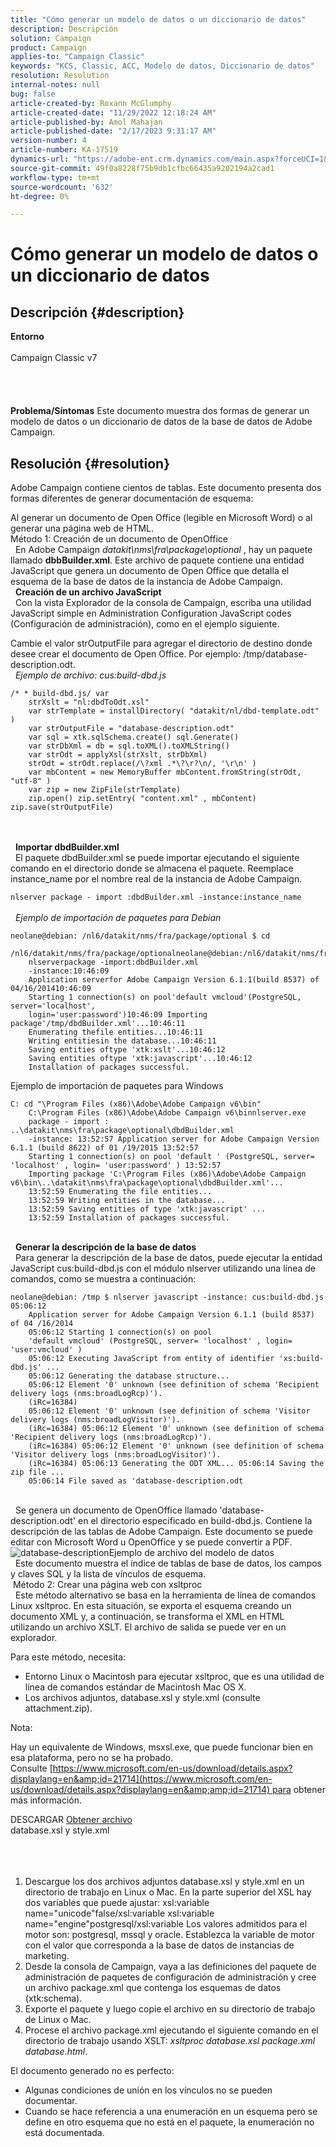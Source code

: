 ```yaml
---
title: "Cómo generar un modelo de datos o un diccionario de datos"
description: Descripción
solution: Campaign
product: Campaign
applies-to: "Campaign Classic"
keywords: "KCS, Classic, ACC, Modelo de datos, Diccionario de datos"
resolution: Resolution
internal-notes: null
bug: false
article-created-by: Roxann McGlumphy
article-created-date: "11/29/2022 12:18:24 AM"
article-published-by: Amol Mahajan
article-published-date: "2/17/2023 9:31:17 AM"
version-number: 4
article-number: KA-17519
dynamics-url: "https://adobe-ent.crm.dynamics.com/main.aspx?forceUCI=1&pagetype=entityrecord&etn=knowledgearticle&id=d691fa51-7b6f-ed11-9561-6045bd006079"
source-git-commit: 49f0a8228f75b9db1cfbc66435a9202194a2cad1
workflow-type: tm+mt
source-wordcount: '632'
ht-degree: 0%

---
```


# Cómo generar un modelo de datos o un diccionario de datos

## Descripción {#description}

<b>Entorno</b><br><br>Campaign Classic v7<br><br> <br><br><br><b>Problema/Síntomas</b>
Este documento muestra dos formas de generar un modelo de datos o un diccionario de datos de la base de datos de Adobe Campaign.


## Resolución {#resolution}


Adobe Campaign contiene cientos de tablas. Este documento presenta dos formas diferentes de generar documentación de esquema:

Al generar un documento de Open Office (legible en Microsoft Word) o al generar una página web de HTML.
<br>Método 1: Creación de un documento de OpenOffice<br> 
En Adobe Campaign *datakit\nms\fra\package\optional* , hay un paquete llamado <b>dbbBuilder.xml</b>. Este archivo de paquete contiene una entidad JavaScript que genera un documento de Open Office que detalla el esquema de la base de datos de la instancia de Adobe Campaign.
<br> 
<b>Creación de un archivo JavaScript</b>
<br> 
Con la vista Explorador de la consola de Campaign, escriba una utilidad JavaScript simple en Administration Configuration JavaScript codes (Configuración de administración), como en el ejemplo siguiente.

Cambie el valor strOutputFile para agregar el directorio de destino donde desee crear el documento de Open Office. Por ejemplo: /tmp/database-description.odt.
<br> 
*Ejemplo de archivo: cus:build-dbd.js*


```
/* * build-dbd.js/ var 
    strXslt = "nl:dbdToOdt.xsl" 
    var strTemplate = installDirectory( "datakit/nl/dbd-template.odt" ) 
    var strOutputFile = "database-description.odt" 
    var sql = xtk.sqlSchema.create() sql.Generate() 
    var strDbXml = db = sql.toXML().toXMLString() 
    var strOdt = applyXsl(strXslt, strDbXml) 
    strOdt = strOdt.replace(/\?xml .*\?\r?\n/, '\r\n' ) 
    var mbContent = new MemoryBuffer mbContent.fromString(strOdt, "utf-8" ) 
    var zip = new ZipFile(strTemplate) 
    zip.open() zip.setEntry( "content.xml" , mbContent) zip.save(strOutputFile)
```

<br> <br> 
<b>Importar dbdBuilder.xml</b>
<br> 
El paquete dbdBuilder.xml se puede importar ejecutando el siguiente comando en el directorio donde se almacena el paquete. Reemplace instance_name por el nombre real de la instancia de Adobe Campaign.

`nlserver package - import :dbdBuilder.xml -instance:instance_name`
<br><br> 
*Ejemplo de importación de paquetes para Debian*


```
neolane@debian: /nl6/datakit/nms/fra/package/optional $ cd 
    /nl6/datakit/nms/fra/package/optionalneolane@debian:/nl6/datakit/nms/fra/package/optional$ 
    nlserverpackage -import:dbdBuilder.xml 
    -instance:10:46:09 
    Application serverfor Adobe Campaign Version 6.1.1(build 8537) of 04/16/201410:46:09 
    Starting 1 connection(s) on pool'default vmcloud'(PostgreSQL, server='localhost', 
    login='user:password')10:46:09 Importing package'/tmp/dbdBuilder.xml'...10:46:11 
    Enumerating thefile entities...10:46:11 
    Writing entitiesin the database...10:46:11 
    Saving entities oftype 'xtk:xslt'...10:46:12 
    Saving entities oftype 'xtk:javascript'...10:46:12 
    Installation of packages successful.
```


Ejemplo de importación de paquetes para Windows


```
C: cd "\Program Files (x86)\Adobe\Adobe Campaign v6\bin" 
    C:\Program Files (x86)\Adobe\Adobe Campaign v6\binnlserver.exe 
    package - import : ..\datakit\nms\fra\package\optional\dbdBuilder.xml 
    -instance: 13:52:57 Application server for Adobe Campaign Version 6.1.1 (build 8622) of 01 /19/2015 13:52:57 
    Starting 1 connection(s) on pool 'default ' (PostgreSQL, server= 'localhost' , login= 'user:password' ) 13:52:57
    Importing package 'C:\Program Files (x86)\Adobe\Adobe Campaign v6\bin\..\datakit\nms\fra\package\optional\dbdBuilder.xml'... 
    13:52:59 Enumerating the file entities... 
    13:52:59 Writing entities in the database... 
    13:52:59 Saving entities of type 'xtk:javascript' ... 
    13:52:59 Installation of packages successful.
```

<br> 
<b>Generar la descripción de la base de datos</b>
<br> 
Para generar la descripción de la base de datos, puede ejecutar la entidad JavaScript cus:build-dbd.js con el módulo nlserver utilizando una línea de comandos, como se muestra a continuación:


```
neolane@debian: /tmp $ nlserver javascript -instance: cus:build-dbd.js 05:06:12 
    Application server for Adobe Campaign Version 6.1.1 (build 8537) of 04 /16/2014 
    05:06:12 Starting 1 connection(s) on pool 
    'default vmcloud' (PostgreSQL, server= 'localhost' , login= 'user:vmcloud' ) 
    05:06:12 Executing JavaScript from entity of identifier 'xs:build-dbd.js' ... 
    05:06:12 Generating the database structure... 
    05:06:12 Element '0' unknown (see definition of schema 'Recipient delivery logs (nms:broadLogRcp)'). 
    (iRc=16384) 
    05:06:12 Element '0' unknown (see definition of schema 'Visitor delivery logs (nms:broadLogVisitor)'). 
    (iRc=16384) 05:06:12 Element '0' unknown (see definition of schema 'Recipient delivery logs (nms:broadLogRcp)'). 
    (iRc=16384) 05:06:12 Element '0' unknown (see definition of schema 'Visitor delivery logs (nms:broadLogVisitor)'). 
    (iRc=16384) 05:06:13 Generating the ODT XML... 05:06:14 Saving the zip file ... 
    05:06:14 File saved as 'database-description.odt
```

<br> 
Se genera un documento de OpenOffice llamado &#39;database-description.odt&#39; en el directorio especificado en build-dbd.js. Contiene la descripción de las tablas de Adobe Campaign. Este documento se puede editar con Microsoft Word u OpenOffice y se puede convertir a PDF.
![database-description](https://helpx.adobe.com/content/dam/help/en/campaign/kb/generate-data-model/jcr%3acontent/main-pars/image/database-description.gif "database-description")Ejemplo de archivo del modelo de datos<br> 
Este documento muestra el índice de tablas de base de datos, los campos y claves SQL y la lista de vínculos de esquema.
<br> Método 2: Crear una página web con xsltproc<br> 
Este método alternativo se basa en la herramienta de línea de comandos Linux xsltproc. En esta situación, se exporta el esquema creando un documento XML y, a continuación, se transforma el XML en HTML utilizando un archivo XSLT. El archivo de salida se puede ver en un explorador.

Para este método, necesita:

- Entorno Linux o Macintosh para ejecutar xsltproc, que es una utilidad de línea de comandos estándar de Macintosh Mac OS X.
- Los archivos adjuntos, database.xsl y style.xml (consulte attachment.zip).


Nota:

Hay un equivalente de Windows, msxsl.exe, que puede funcionar bien en esa plataforma, pero no se ha probado. Consulte [https://www.microsoft.com/en-us/download/details.aspx?displaylang=en&amp;id=21714](https://www.microsoft.com/en-us/download/details.aspx?displaylang=en&amp;amp;id=21714) para obtener más información.



DESCARGAR
[Obtener archivo](https://helpx.adobe.com/content/dam/help/en/campaign/kb/generate-data-model/jcr:content/main-pars/download_123504941/attachments.zip "attachments.zip") <br>database.xsl y style.xml<br> <br> <br> 
1. Descargue los dos archivos adjuntos database.xsl y style.xml en un directorio de trabajo en Linux o Mac. En la parte superior del XSL hay dos variables que puede ajustar: xsl:variable name=&quot;unicode&quot;false/xsl:variable xsl:variable name=&quot;engine&quot;postgresql/xsl:variable Los valores admitidos para el motor son: postgresql, mssql y oracle. Establezca la variable de motor con el valor que corresponda a la base de datos de instancias de marketing.
2. Desde la consola de Campaign, vaya a las definiciones del paquete de administración de paquetes de configuración de administración y cree un archivo package.xml que contenga los esquemas de datos (xtk:schema).
3. Exporte el paquete y luego copie el archivo en su directorio de trabajo de Linux o Mac.
4. Procese el archivo package.xml ejecutando el siguiente comando en el directorio de trabajo usando XSLT: *xsltproc database.xsl package.xml database.html*.


El documento generado no es perfecto:

- Algunas condiciones de unión en los vínculos no se pueden documentar.
- Cuando se hace referencia a una enumeración en un esquema pero se define en otro esquema que no está en el paquete, la enumeración no está documentada.

